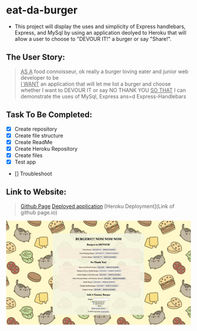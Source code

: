 # eat-da-burger

* This project will display the uses and simplicity of Express handlebars, Express, and MySql by using an application deolyed to Heroku that will allow a user to choose to "DEVOUR IT!" a burger or say "Share!".

## The User Story:
> <ins>AS A</ins> food connoisseur, ok really a burger loving eater and junior web developer to be  
> <ins>I WANT</ins> an application that will let me list a burger and choose  whether I want to DEVOUR IT or say NO THANK YOU 
> <ins>SO THAT</ins> I can demonstrate the uses of MySql, Express ans=d Express-Handlebars

## Task To Be Completed:
- [x] Create repository
- [x] Create file structure
- [x] Create ReadMe
- [x] Create Heroku Repository
- [x] Create files
- [x] Test app
- [] Troubleshoot


## Link to Website:
> [Github Page](https://github.com/AZonaGarcia/eat-da-burger) 
> [Deployed application](https://github.com/AZonaGarcia/eat-da-burger.git)
> [Heroku Deployment](Link of github page.io)

![Eat Da Buger Screenshot](https://github.com/AZonaGarcia/eat-da-burger/blob/master/public/images/eat-da-burger-screenshot.png)
